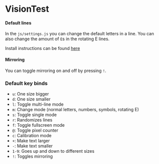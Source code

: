 # VisionTest

#### Default lines
In the `js/settings.js` you can change the default letters in a line. You can also change the amount of `E`s in the rotating E lines.

Install instructions can be found [here](https://docs.google.com/document/d/1V24E2XJrsKxMPQbbYANHKpaTNGKzV2zQdXEse5a44-U)

#### Mirroring
You can toggle mirroring on and off by pressing `!`.

###  Default key binds
* `u`: One size bigger
* `d`: One size smaller
* `l`: Toggle multi-line mode
* `m`: Change mode (normal letters, numbers, symbols, rotating E)
* `s`: Toggle single mode
* `r`: Randomizes lines
* `f`: Toggle fullscreen mode
* `@`: Toggle pixel counter
* `c`: Calibration mode
* `+`: Make text larger
* `-`: Make text smaller
* `1-9`: Goes up and down to different sizes
* `!`: Toggles mirroring
